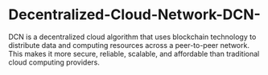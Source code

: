 # Decentralized-Cloud-Network-DCN-
DCN is a decentralized cloud algorithm that uses blockchain technology to distribute data and computing resources across a peer-to-peer network. This makes it more secure, reliable, scalable, and affordable than traditional cloud computing providers.
